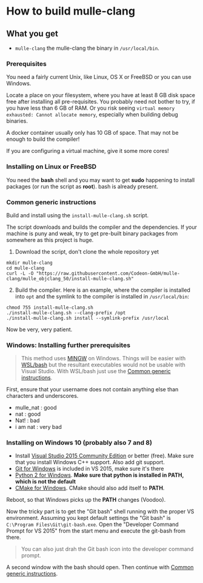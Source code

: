 # How to build mulle-clang

## What you get

* `mulle-clang` the mulle-clang the binary in `/usr/local/bin`.


### Prerequisites

You need a fairly current Unix, like Linux, OS X or FreeBSD or you can use Windows.

Locate a place on your filesystem, where you have at least 8 GB disk space free
after installing all pre-requisites. You probably need not bother to try, if
you have less than 6 GB of RAM. Or you risk seeing
`virtual memory exhausted: Cannot allocate memory`, especially when building debug binaries.

A docker container usually only has 10 GB of space. That may not be enough to build the compiler!

If you are configuring a virtual machine, give it some more cores!


### Installing on Linux or FreeBSD

You need the **bash** shell and you may want to get **sudo** happening to
install packages (or run the script as **root**). bash is already present.


<a name="common-generic"></a>
### Common generic instructions

Build and install using the `install-mulle-clang.sh` script.

The script downloads and builds the compiler and the dependencies. If your
machine is puny and weak, try to get pre-built binary packages from somewhere
as this project is huge.


1. Download the script, don't clone the whole repository yet

```
mkdir mulle-clang
cd mulle-clang
curl -L -O "https://raw.githubusercontent.com/Codeon-GmbH/mulle-clang/mulle_objclang_50/install-mulle-clang.sh"
```

2. Build the compiler. Here is an example, where the compiler is installed into
   `opt` and the symlink to the compiler is installed in `/usr/local/bin`:

```
chmod 755 install-mulle-clang.sh
./install-mulle-clang.sh --clang-prefix /opt
./install-mulle-clang.sh install --symlink-prefix /usr/local
```

Now be very, very patient.


### Windows: Installing further prerequisites

>
> This method uses [MINGW](http://mingw.org/) on Windows. Things will
> be easier with [WSL/bash](https://msdn.microsoft.com/en-us/commandline/wsl/about)
> but the resultant executables would not be usable with Visual Studio. With WSL/bash just use the [Common generic instructions](#common-generic).
>


First, ensure that your username does not contain anything else than
characters and underscores.

* mulle_nat : good
* nat : good
* Nat! : bad
* i am nat : very bad

### Installing on Windows 10 (probably also 7 and 8)

* Install [Visual Studio 2015 Community Edition](//beta.visualstudio.com/downloads/) or better (free). Make sure that you install Windows C++ support. Also add git support.
* [Git for Windows](//git-scm.com/download/win) is included in VS 2015, make sure it's there
* [Python 2 for Windows](//www.python.org/downloads/windows/). **Make sure that python is installed in **PATH**, which is not the default**
* [CMake for Windows](//cmake.org/download/). CMake should also add itself to **PATH**.

Reboot, so that Windows picks up the **PATH** changes (Voodoo).

Now the tricky part is to get the "Git bash" shell running with the proper VS
environment.  Assuming you kept default settings the "Git bash" is
`C:\Program Files\Git\git-bash.exe`. Open the "Developer Command Prompt for VS 2015"
from the start menu and execute the git-bash from there. 

>
> You can also just drah the Git bash icon into the 
> developer command prompt.
>
 
A second window with the bash should open.
Then continue with [Common generic instructions](#common-generic).

